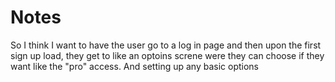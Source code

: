 # Notes
So I think I want to have the user go to a log in page and then upon the first sign up load, they get to like an optoins screne were they can choose if they want like the "pro" access. And setting up any basic options
